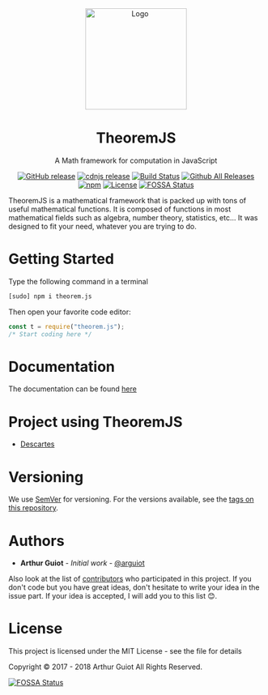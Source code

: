<div align="center"><img src="docs/img/TheoremJS.svg" alt="Logo" height="200"><h1>TheoremJS</h1>
A Math framework for computation in JavaScript

[![GitHub release](https://img.shields.io/github/release/arguiot/TheoremJS.svg)](https://github.com/arguiot/TheoremJS/releases)
[![cdnjs release](https://img.shields.io/cdnjs/v/TheoremJS.svg)](https://cdnjs.com/libraries/TheoremJS/)
[![Build Status](https://travis-ci.org/arguiot/TheoremJS.svg?branch=master)](https://travis-ci.org/arguiot/TheoremJS)
[![Github All Releases](https://img.shields.io/github/downloads/arguiot/TheoremJS/total.svg)](https://github.com/arguiot/TheoremJS/)
[![npm](https://img.shields.io/npm/dt/theorem.js.svg)](https://www.npmjs.com/package/theorem.js)
[![License](https://img.shields.io/github/license/arguiot/TheoremJS.svg)](LICENSE)
[![FOSSA Status](https://app.fossa.io/api/projects/git%2Bgithub.com%2Farguiot%2FTheoremJS.svg?type=shield)](https://app.fossa.io/projects/git%2Bgithub.com%2Farguiot%2FTheoremJS?ref=badge_shield)
</div>


TheoremJS is a mathematical framework that is packed up with tons of useful mathematical functions. It is composed of functions in most mathematical fields such as algebra, number theory, statistics, etc... It was designed to fit your need, whatever you are trying to do.

# Getting Started

Type the following command in a terminal

```bash
[sudo] npm i theorem.js
```

Then open your favorite code editor:

```javascript
const t = require("theorem.js");
/* Start coding here */
```

# Documentation
The documentation can be found [here](https://github.com/arguiot/TheoremJS/wiki)

# Project using TheoremJS
- [Descartes](https://github.com/arguiot/Descartes)

# Versioning

We use [SemVer](http://semver.org/) for versioning. For the versions available, see the [tags on this repository](https://github.com/arguiot/TheoremJS/tags).

# Authors

- **Arthur Guiot** - _Initial work_ - [@arguiot](https://github.com/arguiot)

Also look at the list of [contributors](https://github.com/arguiot/TheoremJS/contributors) who participated in this project. If you don't code but you have great ideas, don't hesitate to write your idea in the issue part. If your idea is accepted, I will add you to this list 😊.

# License

This project is licensed under the MIT License - see the <LICENSE> file for details

Copyright © 2017 - 2018 Arthur Guiot All Rights Reserved.


[![FOSSA Status](https://app.fossa.io/api/projects/git%2Bgithub.com%2Farguiot%2FTheoremJS.svg?type=large)](https://app.fossa.io/projects/git%2Bgithub.com%2Farguiot%2FTheoremJS?ref=badge_large)